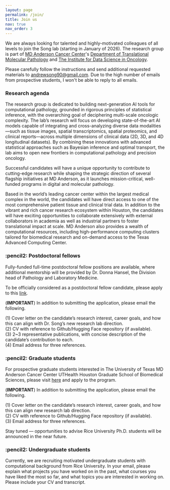 ```yaml
---
layout: page
permalink: /join/
title: Join us
nav: true
nav_order: 3
---
```


We are always looking for talented and highly-motivated colleagues of all levels to join the Song lab (starting in January of 2026). The research group is part of [MD Anderson Cancer Center](https://www.mdanderson.org/)'s [Department of Translational Molecular Pathology](https://www.mdanderson.org/research/departments-labs-institutes/departments-divisions/translational-molecular-pathology.html) and [The Institute for Data Science in Oncology](https://www.mdanderson.org/research/departments-labs-institutes/institutes/institute-for-data-science-in-oncology.html).

Please carefully follow the instructions and send additional requested materials to andrewsong90@gmail.com. Due to the high number of emails from prospective students, I won't be able to reply to all emails.

<h3>Research agenda</h3>

The research group is dedicated to building next-generation AI tools for computational pathology, grounded in rigorous principles of statistical inference, with the overarching goal of deciphering multi-scale oncologic complexity. The lab’s research will focus on developing state-of-the-art AI models capable of integrating and cross-analyzing diverse data modalities—such as tissue images, spatial transcriptomics, spatial proteomics, and clinical reports—across multiple dimensions of clinical data (2D, 3D, and 4D longitudinal datasets). By combining these innovations with advanced statistical approaches such as Bayesian inference and optimal transport, the lab aims to open new frontiers in computational pathology and precision oncology.

Successful candidates will have a unique opportunity to contribute to cutting-edge research while shaping the strategic direction of several flagship initiatives at MD Anderson, as it launches mission-critical, well-funded programs in digital and molecular pathology.

Based in the world’s leading cancer center within the largest medical complex in the world, the candidates will have direct access to one of the most comprehensive patient tissue and clinical trial data. In addition to the vibrant and rich cancer research ecosystem within Houston, the candidates will have exciting opportunities to collaborate extensively with external collaborators in academia as well as industrial partners to foster translational impact at scale. MD Anderson also provides a wealth of computational resources, including high-performance computing clusters tailored for biomedical research and on-demand access to the Texas Advanced Computing Center.


<h3> :pencil2: Postdoctoral fellows</h3>
Fully-funded full-time postdoctoral fellow positions are available, where additional mentorship will be provided by Dr. Donna Hansel, the Division head of Pathology and Laboratory Medicine.

To be officially considered as a postdoctoral fellow candidate, please apply to this [link](https://jobs.mdanderson.org/search/jobdetails/postdoctoral-fellow---translational-molecular-pathology/6d3af0a1-2d29-4c52-b323-ed181cbaa299).

(**IMPORTANT**) In addition to submitting the application, please email the following.

(1) Cover letter on the candidate’s research interest, career goals, and how this can align with Dr. Song’s new research lab direction. <br>
(2) CV with reference to Github/Hugging Face repository (if available).<br>
(3) 2~3 representative publications, with concise description of the candidate’s contribution to each.<br>
(4) Email address for three references.


<h3>:pencil2: Graduate students</h3>

For prospective graduate students interested in The University of Texas MD Anderson Cancer Center UTHealth Houston Graduate School of Biomedical Sciences, please visit [here](https://gsbs.uth.edu/about/index.htm) and apply to the program. 

(**IMPORTANT**) In addition to submitting the application, please email the following. 

(1) Cover letter on the candidate’s research interest, career goals, and how this can align new research lab direction. <br>
(2) CV with reference to Github/Hugging Face repository (if available).<br>
(3) Email address for three references.

Stay tuned — opportunities to advise Rice University Ph.D. students will be announced in the near future.


<h3>:pencil2: Undergraduate students</h3>
Currently, we are recruiting motivated undergraduate students with computational background from Rice University. In your email, please explain what projects you have worked on in the past, what courses you have liked the most so far, and what topics you are interested in working on. Please include your CV and transcript.